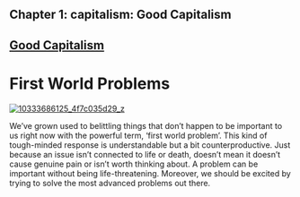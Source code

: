 
## Chapter 1: capitalism: Good Capitalism

## [Good Capitalism](../category/capitalism/good-capitalism/index.html)

# First World Problems

[![10333686125\_4f7c035d29\_z](http://i1.wp.com/www.thebookoflife.org/wp-content/uploads/2015/06/10333686125_4f7c035d29_z.jpg?resize=635%2C422)](http://i2.wp.com/www.thebookoflife.org/wp-content/uploads/2015/06/10333686125_4f7c035d29_z.jpg)


We’ve grown used to belittling things that don’t happen to be important to us right now with the powerful term, ‘first world problem’. This kind of tough-minded response is understandable but a bit counterproductive. Just because an issue isn’t connected to life or death, doesn’t mean it doesn’t cause genuine pain or isn’t worth thinking about. A problem can be important without being life-threatening. Moreover, we should be excited by trying to solve the most advanced problems out there.